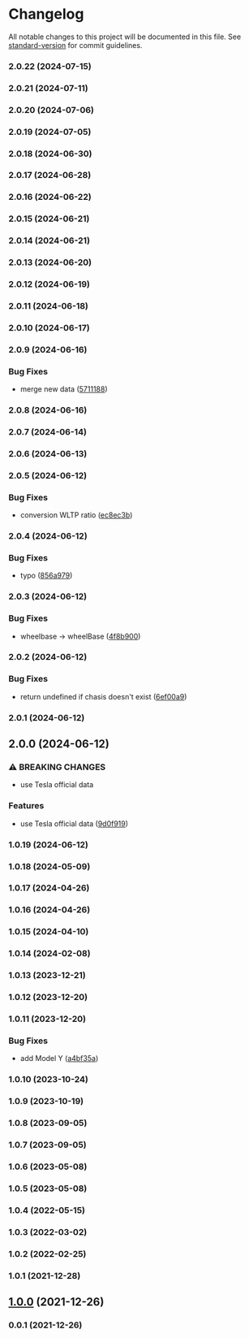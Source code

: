 # Changelog

All notable changes to this project will be documented in this file. See [standard-version](https://github.com/conventional-changelog/standard-version) for commit guidelines.

### 2.0.22 (2024-07-15)

### 2.0.21 (2024-07-11)

### 2.0.20 (2024-07-06)

### 2.0.19 (2024-07-05)

### 2.0.18 (2024-06-30)

### 2.0.17 (2024-06-28)

### 2.0.16 (2024-06-22)

### 2.0.15 (2024-06-21)

### 2.0.14 (2024-06-21)

### 2.0.13 (2024-06-20)

### 2.0.12 (2024-06-19)

### 2.0.11 (2024-06-18)

### 2.0.10 (2024-06-17)

### 2.0.9 (2024-06-16)


### Bug Fixes

* merge new data ([5711188](https://github.com/teslahunt/tesla-specifications/commit/5711188f6e6afc12e43598d3a799b7309518b840))

### 2.0.8 (2024-06-16)

### 2.0.7 (2024-06-14)

### 2.0.6 (2024-06-13)

### 2.0.5 (2024-06-12)


### Bug Fixes

* conversion WLTP ratio ([ec8ec3b](https://github.com/teslahunt/tesla-specifications/commit/ec8ec3b2095710ed85398bee44dc6e743b79bc11))

### 2.0.4 (2024-06-12)


### Bug Fixes

* typo ([856a979](https://github.com/teslahunt/tesla-specifications/commit/856a979bb96b7a89ea0e56dc4c0a667d91227df4))

### 2.0.3 (2024-06-12)


### Bug Fixes

* wheelbase → wheelBase ([4f8b900](https://github.com/teslahunt/tesla-specifications/commit/4f8b90054e776eff68835802e54f4eb762195731))

### 2.0.2 (2024-06-12)


### Bug Fixes

* return undefined if chasis doesn't exist ([6ef00a9](https://github.com/teslahunt/tesla-specifications/commit/6ef00a98d9f49d6abf785fdbece97ebe50b3b68e))

### 2.0.1 (2024-06-12)

## 2.0.0 (2024-06-12)


### ⚠ BREAKING CHANGES

* use Tesla official data

### Features

* use Tesla official data ([9d0f919](https://github.com/teslahunt/tesla-specifications/commit/9d0f91909d2d1ce92d6a12ff7876bdf029873e39))

### 1.0.19 (2024-06-12)

### 1.0.18 (2024-05-09)

### 1.0.17 (2024-04-26)

### 1.0.16 (2024-04-26)

### 1.0.15 (2024-04-10)

### 1.0.14 (2024-02-08)

### 1.0.13 (2023-12-21)

### 1.0.12 (2023-12-20)

### 1.0.11 (2023-12-20)


### Bug Fixes

* add Model Y ([a4bf35a](https://github.com/teslahunt/tesla-specifications/commit/a4bf35a91bf4c410c2225543b1c3649ec3ab0bdd))

### 1.0.10 (2023-10-24)

### 1.0.9 (2023-10-19)

### 1.0.8 (2023-09-05)

### 1.0.7 (2023-09-05)

### 1.0.6 (2023-05-08)

### 1.0.5 (2023-05-08)

### 1.0.4 (2022-05-15)

### 1.0.3 (2022-03-02)

### 1.0.2 (2022-02-25)

### 1.0.1 (2021-12-28)

## [1.0.0](https://github.com/teslahunt/tesla-specifications/compare/v0.0.1...v1.0.0) (2021-12-26)

### 0.0.1 (2021-12-26)
